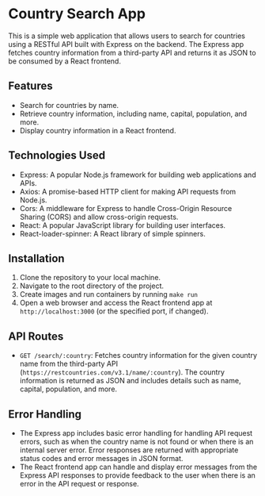 # Country Search App

This is a simple web application that allows users to search for countries using a RESTful API built with Express on the backend. The Express app fetches country information from a third-party API and returns it as JSON to be consumed by a React frontend.

## Features

- Search for countries by name.
- Retrieve country information, including name, capital, population, and more.
- Display country information in a React frontend.

## Technologies Used

- Express: A popular Node.js framework for building web applications and APIs.
- Axios: A promise-based HTTP client for making API requests from Node.js.
- Cors: A middleware for Express to handle Cross-Origin Resource Sharing (CORS) and allow cross-origin requests.
- React: A popular JavaScript library for building user interfaces.
- React-loader-spinner: A React library of simple spinners.


## Installation

1. Clone the repository to your local machine.
2. Navigate to the root directory of the project.
3. Create images and run containers by running `make run`
4. Open a web browser and access the React frontend app at `http://localhost:3000` (or the specified port, if changed).

## API Routes

- `GET /search/:country`: Fetches country information for the given country name from the third-party API (`https://restcountries.com/v3.1/name/:country`). The country information is returned as JSON and includes details such as name, capital, population, and more.

## Error Handling

- The Express app includes basic error handling for handling API request errors, such as when the country name is not found or when there is an internal server error. Error responses are returned with appropriate status codes and error messages in JSON format.
- The React frontend app can handle and display error messages from the Express API responses to provide feedback to the user when there is an error in the API request or response.
